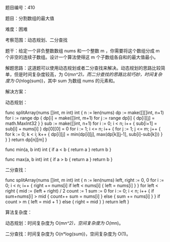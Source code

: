 题目编号：410

题目：分割数组的最大值

难度：困难

考察范围：动态规划、二分查找

题干：给定一个非负整数数组 nums 和一个整数 m ，你需要将这个数组分成 m 个非空的连续子数组。设计一个算法使得这 m 个子数组各自和的最大值最小。

解题思路：这道题可以使用动态规划或者二分查找来解决。动态规划的思路比较简单，但是时间复杂度较高，为 O(m*n^2)。而二分查找的思路比较巧妙，时间复杂度为 O(n*log(sum))，其中 sum 为数组 nums 的元素和。

解决方案：

动态规划：

func splitArray(nums []int, m int) int {
    n := len(nums)
    dp := make([][]int, n+1)
    for i := range dp {
        dp[i] = make([]int, m+1)
        for j := range dp[i] {
            dp[i][j] = math.MaxInt32
        }
    }
    sub := make([]int, n+1)
    for i := 0; i < n; i++ {
        sub[i+1] = sub[i] + nums[i]
    }
    dp[0][0] = 0
    for i := 1; i <= n; i++ {
        for j := 1; j <= m; j++ {
            for k := 0; k < i; k++ {
                dp[i][j] = min(dp[i][j], max(dp[k][j-1], sub[i]-sub[k]))
            }
        }
    }
    return dp[n][m]
}

func min(a, b int) int {
    if a < b {
        return a
    }
    return b
}

func max(a, b int) int {
    if a > b {
        return a
    }
    return b
}

二分查找：

func splitArray(nums []int, m int) int {
    n := len(nums)
    left, right := 0, 0
    for i := 0; i < n; i++ {
        right += nums[i]
        if left < nums[i] {
            left = nums[i]
        }
    }
    for left < right {
        mid := (left + right) / 2
        count := 1
        sum := 0
        for i := 0; i < n; i++ {
            if sum+nums[i] > mid {
                count++
                sum = nums[i]
            } else {
                sum += nums[i]
            }
        }
        if count > m {
            left = mid + 1
        } else {
            right = mid
        }
    }
    return left
}

算法复杂度：

动态规划：时间复杂度为 O(m*n^2)，空间复杂度为 O(m*n)。

二分查找：时间复杂度为 O(n*log(sum))，空间复杂度为 O(1)。
